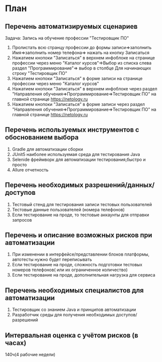 # План
## Перечень автоматизируемых сценариев
Задача: Запись на обучение профессии "Тестировщик ПО"
1. Пролистать всю странцу профессии до формы записи=>заполнить Имя=>заполнить номер телефона=> нажать на кнопку Записаться
2. Нажатием кнопоки "Записаться" в верхнем инфоблоке на странице профессии через меню "Каталог курсов"=>Выбор из списка слева раздел "Программирование"=> выбор в столбце Для начинающих строку "Тестировщик ПО"
3. Нажатием кнопоки "Записаться" в форме записи на странице профессии через меню "Каталог курсов"
4. Нажатием кнопоки "Записаться" в верхнем инфоблоке через раздел "Направления обучения=>Программирование=>Тестировщик ПО"  на главной странице https://netology.ru
5. Нажатием кнопоки "Записаться" в форме записи через раздел "Направления обучения=>Программирование=>Тестировщик ПО"  на главной странице https://netology.ru
## Перечень используемых инструментов с обоснованием выбора
1. Gradle для автоматизации сборки
2. JUnit5 наиболее используемая среда для тестирования Java
3. Selenide фреймворк для автоматизации тестирования,быстро и просто 
4. Allure отчетность
## Перечень необходимых разрешений/данных/доступов
1. Тестовый стенд для тестирования записи тестовых пользователей
2. Тестовые данные пользователей (номера телефонов)
3. Если тестирование на проде, то тестовые аккаунты для отправки запросов
## Перечень и описание возможных рисков при автоматизации
1. При изменении в интерфейсе/представлении блоков платформы, автотесты нужно будет переписывать
2. Если тестирование на проде, сложность подготовки тестовых номеров телефонов( или их ограниченное количество)
3. Если тестирование на проде, дополнительная нагрузка для сервиса 
## Перечень необходимых специалистов для автоматизации
1. Тестировщик со знанием Java и принципов автоматизации
2. Разработчик среды для получения необходимых доступов/разрешений
## Интервальная оценка с учётом рисков (в часах)
140ч(4 рабочие недели)
